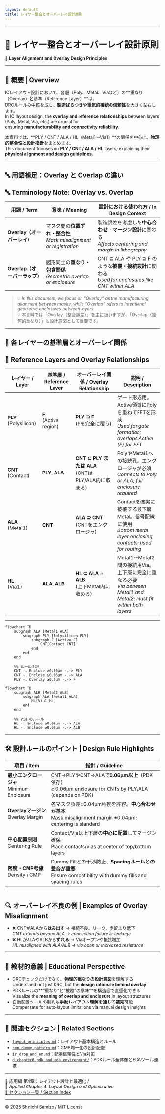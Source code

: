 ```yaml
---
layout: default
title: レイヤー整合とオーバーレイ設計原則
---
```


---

# 🧩 レイヤー整合とオーバーレイ設計原則  
**🧩 Layer Alignment and Overlay Design Principles**

---

## 📘 概要 | Overview

ICレイアウト設計において、各層（Poly、Metal、Viaなど）の**重なり（Overlay）**と**基準（Reference Layer）**は、  
DRCルールの中核を成し、**製造ばらつきや電気的接続の信頼性**を大きく左右します。  
In IC layout design, the **overlay and reference relationships** between layers (Poly, Metal, Via, etc.) are crucial for  
ensuring **manufacturability and connectivity reliability**.

本資料では、**PLY / CNT / ALA / HL（Metal1〜Via1）**の関係を中心に、**物理的整合性と設計指針**をまとめます。  
This document focuses on **PLY / CNT / ALA / HL** layers, explaining their **physical alignment and design guidelines**.

---

## 🔤 用語補足：Overlay と Overlap の違い  
## 🔤 Terminology Note: Overlay vs. Overlap

| 用語 / Term | 意味 / Meaning | 設計における使われ方 / In Design Context |
|-------------|----------------|-------------------------------------------|
| **Overlay（オーバーレイ）** | マスク間の**位置ずれ・整合性**<br>*Mask misalignment or registration* | 製造誤差を考慮した**中心合わせ・マージン設計**に関わる<br>*Affects centering and margin in lithography* |
| **Overlap（オーバーラップ）** | 図形同士の**重なり・包含関係**<br>*Geometric overlap or enclosure* | CNT ⊆ ALA や PLY ⊇ F のような**被覆・接続設計**に関わる<br>*Used for enclosures like CNT within ALA* |

> 💡 *In this document, we focus on “Overlay” as the manufacturing alignment between masks, while “Overlap” refers to intentional geometric enclosures between layers.*  
> 💡 本資料では「Overlay（整合誤差）」を主に扱いますが、「Overlap（幾何的重なり）」も設計意図として重要です。

---

## 📐 各レイヤーの基準層とオーバーレイ関係  
## 📐 Reference Layers and Overlay Relationships

| レイヤー / Layer | 基準層 / Reference Layer | オーバーレイ関係 / Overlay Relationship | 説明 / Description |
|------------------|--------------------------|-------------------------------------------|---------------------|
| **PLY**<br>(Polysilicon) | **F**<br>(Active region) | **PLY ⊇ F**<br>(Fを完全に覆う) | ゲート形成用。Active領域にPolyを重ねてFETを形成<br>*Used for gate formation; overlaps Active (F) for FET* |
| **CNT**<br>(Contact) | **PLY**, **ALA** | **CNT ⊆ PLY または ALA**<br>(CNTはPLY/ALA内に収まる) | PolyやMetal1への接続孔。エンクロージャが必須<br>*Connects to Poly or ALA; full enclosure required* |
| **ALA**<br>(Metal1) | **CNT** | **ALA ⊇ CNT**<br>(CNTをエンクロージャ) | Contactを確実に被覆する最下層Metal。信号配線に使用<br>*Bottom metal layer enclosing contacts; used for routing* |
| **HL**<br>(Via1) | **ALA**, **ALB** | **HL ⊆ ALA ∩ ALB**<br>(上下Metal内に収める) | Metal1〜Metal2間の接続用Via。上下層に完全に重なる必要<br>*Via between Metal1 and Metal2; must fit within both layers* |

---

```mermaid
flowchart TD
    subgraph ALA [Metal1 ALA]
        subgraph PLY [Polysilicon PLY]
            subgraph F [Active F]
                CNT[Contact CNT]
            end
        end
    end

    %% ルール注記
    CNT -. Enclose ≥0.06µm -.-> PLY
    CNT -. Enclose ≥0.06µm -.-> ALA
    PLY -. Overlay ≥0.0µm -.-> F
```

```mermaid
flowchart TD
    subgraph ALB [Metal2 ALB]
        subgraph ALA [Metal1 ALA]
            HL[Via1 HL]
        end
    end

    %% Via のルール
    HL -. Enclose ≥0.06µm -.-> ALA
    HL -. Enclose ≥0.06µm -.-> ALB
```


---

## 🛠️ 設計ルールのポイント | Design Rule Highlights

| 項目 / Item | 指針 / Guideline |
|-------------|------------------|
| **最小エンクロージャ**<br>Minimum Enclosure | CNT→PLYやCNT→ALAで**0.06μm以上**（PDK依存）<br>≥ 0.06μm enclosure for CNTs by PLY/ALA (depends on PDK) |
| **Overlayマージン**<br>Overlay Margin | 各マスク誤差±0.04μm程度を許容。**中心合わせが基本**<br>Mask misalignment margin ±0.04μm; centering is standard |
| **中心配置原則**<br>Centering Rule | Contact/Viaは上下層の**中心に配置**してマージン確保<br>Place contacts/vias at center of top/bottom layers |
| **密度・CMP考慮**<br>Density / CMP | Dummy Fillとの干渉防止、**Spacingルールとの整合が重要**<br>Ensure compatibility with dummy fills and spacing rules |

---

## 🔍 オーバーレイ不良の例 | Examples of Overlay Misalignment

- ❌ CNTがALAから**はみ出す** → 接続不良、リーク、歩留まり低下  
  *CNT extends beyond ALA → connection failure or leakage*
- ❌ HLがALAやALBから**ずれる** → Viaオープンや抵抗増加  
  *HL misaligned with ALA/ALB → via open or increased resistance*

---

## 🎯 教材的意義 | Educational Perspective

- DRCチェックだけでなく、**物理的重なりの設計意図**を理解する  
  Understand not just DRC, but the **design rationale behind overlay**
- PDKルールの**“重なり”と“被覆”の意味**を構造図で直感化できる  
  Visualize the **meaning of overlap and enclosure** in layout structures
- 自動配置ツールの制約も**手動レイアウト理解を通じて補完**可能  
  Compensate for auto-layout limitations via manual design insights

---

## 🔗 関連セクション | Related Sections

- [`layout_principles.md`](./layout_principles.md)：レイアウト基本構造とルール  
- [`cmp_dummy_pattern.md`](./cmp_dummy_pattern.md)：CMP均一化の設計配慮  
- [`ir_drop_and_em.md`](./ir_drop_and_em.md)：配線信頼性とVia対策  
- [`d_chapter6_pdk_and_eda_environment/`](../d_chapter6_pdk_and_eda_environment/)：PDKルール全体像とEDAツール連携

---

🧱 応用編 第4章：レイアウト設計と最適化 /  
🧱 *Applied Chapter 4: Layout Design and Optimization*  
[📘 セクション一覧 / Section Index](./README.md)

---

© 2025 Shinichi Samizo / MIT License
